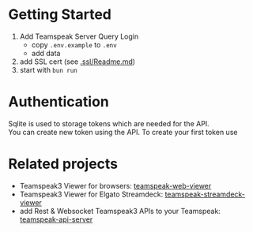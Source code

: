 

# Getting Started

1. Add Teamspeak Server Query Login
    - copy `.env.example` to `.env`
    - add data
2. add SSL cert (see [.ssl/Readme.md](.ssl/Readme.md)) 
3. start with `bun run`

# Authentication
Sqlite is used to storage tokens which are needed for the API.\
You can create new token using the API.
To create your first token use 


# Related projects

- Teamspeak3 Viewer for browsers: [teamspeak-web-viewer]( https://github.com/WookieFPV/teamspeak-web-viewer)
- Teamspeak3 Viewer for Elgato Streamdeck: [teamspeak-streamdeck-viewer](https://github.com/WookieFPV/teamspeak-streamdeck-viewer)
- add Rest & Websocket Teamspeak3 APIs to your Teamspeak: [teamspeak-api-server](https://github.com/WookieFPV/teamspeak-api-server)



